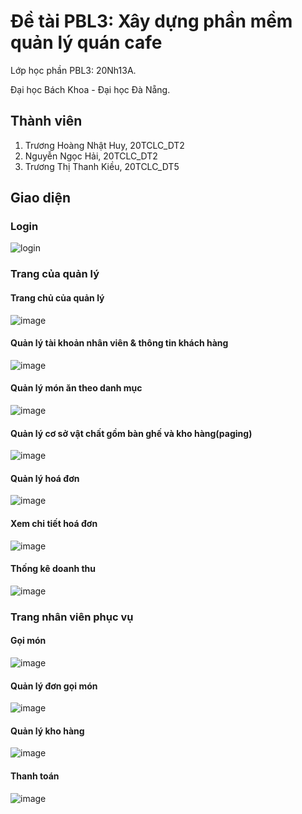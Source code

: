 # Đề tài PBL3: Xây dựng phần mềm quản lý quán cafe

Lớp học phần PBL3: 20Nh13A.

Đại học Bách Khoa - Đại học Đà Nẵng.

## Thành viên

1.	Trương Hoàng Nhật Huy, 20TCLC_DT2
2.	Nguyễn Ngọc Hải, 20TCLC_DT2
3.	Trương Thị Thanh Kiều, 20TCLC_DT5

## Giao diện
### Login
![login](https://github.com/TruongHoangNhatHuy/AppQuanLyQuanCafe/assets/94236029/c637752f-6e3b-479b-9aa5-24aa9b419385)

### Trang của quản lý

#### Trang chủ của quản lý
![image](https://github.com/TruongHoangNhatHuy/AppQuanLyQuanCafe/assets/94236029/c4b150b6-8d60-41f9-ab25-14a47eb3c814)

#### Quản lý tài khoản nhân viên & thông tin khách hàng
![image](https://github.com/TruongHoangNhatHuy/AppQuanLyQuanCafe/assets/94236029/d58bc247-edf5-4e75-9fd4-5493305d75da)

#### Quản lý món ăn theo danh mục
![image](https://github.com/TruongHoangNhatHuy/AppQuanLyQuanCafe/assets/94236029/65b656eb-7886-44d9-8c1f-a28daad07df4)

#### Quản lý cơ sở vật chất gồm bàn ghế và kho hàng(paging)
![image](https://github.com/TruongHoangNhatHuy/AppQuanLyQuanCafe/assets/94236029/d5d0f5c2-cfff-4b64-8958-44f2fabca844)

#### Quản lý hoá đơn
![image](https://github.com/TruongHoangNhatHuy/AppQuanLyQuanCafe/assets/94236029/2e07db75-19ee-4870-b775-2d9fba7d4c30)

#### Xem chi tiết hoá đơn
![image](https://github.com/TruongHoangNhatHuy/AppQuanLyQuanCafe/assets/94236029/e30e466b-4acf-4ae4-bd0a-0c1410da2a46)

#### Thống kê doanh thu
![image](https://github.com/TruongHoangNhatHuy/AppQuanLyQuanCafe/assets/94236029/e52d0395-57ea-4c7e-9efa-3d30ae62b69b)


### Trang nhân viên phục vụ

#### Gọi món
![image](https://github.com/TruongHoangNhatHuy/AppQuanLyQuanCafe/assets/94236029/3edf1dbb-c26f-40c6-9747-84dd7695dcc3)


#### Quản lý đơn gọi món
![image](https://github.com/TruongHoangNhatHuy/AppQuanLyQuanCafe/assets/94236029/94b85ce1-6c18-4c75-966a-dab4734b19ca)

#### Quản lý kho hàng
![image](https://github.com/TruongHoangNhatHuy/AppQuanLyQuanCafe/assets/94236029/2cd0eaca-d18c-4a6b-b3d9-04fc9dce02ee)

#### Thanh toán
![image](https://github.com/TruongHoangNhatHuy/AppQuanLyQuanCafe/assets/94236029/8c9ff78a-b83e-47d5-8d09-959334801232)





